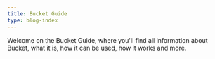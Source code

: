 ```yaml
---
title: Bucket Guide
type: blog-index
---
```


Welcome on the Bucket Guide, where you'll find all information about Bucket,
what it is, how it can be used, how it works and more.
